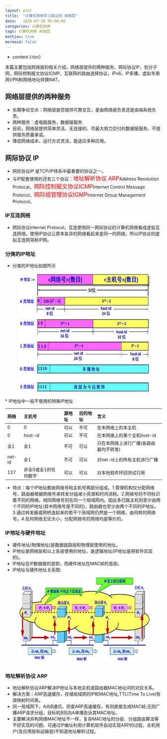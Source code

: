 ```yaml
---
layout: post
title:  "计算机网络学习笔记四 网络层"
date:   2020-07-20 06:00:00
categories: 计算机网络
tags: 计算机网络 网络层
mathjax: true
mermaid: false
---
```


* content
{:toc}

本篇主要包括网络层的相关介绍，网络层提供的两种服务，网际协议IP，划分子网，网际控制报文协议ICMP，互联网的路由选择协议，IPv6，IP多播，虚拟专用网VPN和网络地址转换NAT。



## 网络层提供的两种服务
* 长期争论交点：网络层是否提供可靠交互，是由网络层负责还是由端系统负责。
* 两种服务：虚电路服务，数据报服务
* 目前，网络层提供简单灵活、无连接的、尽最大努力交付的数据报服务。不提供服务质量承诺。
* 降低网络成本，运行方式灵活，能适应多种应用。

## 网际协议 IP
* 网际协议IP 是TCP/IP体系中最重要的协议之一。
* 与IP配套使用的还有三个协议：<font color = "red" size = "4">地址解析协议 ARP</font>Address Resolution Protocal，<font color="red" size="4">网际控制报文协议ICMP</font>Internet Control Message Protocol，<font color="red" size="4">网际组管理协议IGMP</font>Internet Group Management Protocol。

### IP互连网络
* 网际协议Internet Protocol，互连使用同一网际协议的计算机网络看成虚拟互连网络。使用IP协议让原本各异的网络看起来是同一的网络，所以IP协议的虚拟互连网简称IP网。

### 分类的IP地址
* 分类的IP地址如图所示
<figure align="center">
  <img src="/media/image/IPcomposition.png" width="544" height="384" />
</figure>
* IP地址中一般不使用的特殊IP地址

| 网络     | 主机号         | 源地址 | 目的地址 | 含义                   |
|:-------|:------------|:----|:-----|:---------------------|
| 0      | 0           | 可以  | 不可   | 在本网络上的本主机            |
| 0      | host-id     | 可以  | 不可   | 在本网络上的某个主机host-id    |
| 全1    | 全1          | 不可  | 可以   | 只在本网络上进行广播(各路由器均不转发) |
| net-id | 全1          | 不可  | 可以   | 对net-id上的所有主机进行广播    |
| 127    | 非全0或全1的任何数字 | 可以  | 可以   | 对本地软件环回测试只用          |

* 特点：每个IP地址都由网络号和主机号两部分组成。1.管理机构仅分配网络号，路由器根据网络号来转发分组减小资源和时间消耗。2.网络号的不同标识着不同的网络，相同网络号则在同一个局域网内。因此多归属主机则至少由两个不同的IP地址(其中网络号是不同的)，路由器也至少由两个不同的IP地址。3.通过转发器或网桥连起来的若干个局域网仍然是一个网络，由同样的网络号。4.任何网络无论大小，分配网络号的网络均是等价的。

### IP地址与硬件地址
* 硬件地址(物理地址)是数据链路层和物理层使用的地址。
* IP地址是网络层和以上各层使用的地址，是逻辑地址(IP地址是用软件实现的)。
* IP地址在IP数据报的首部，而硬件地址在MAC帧的首部。
* IP地址与硬件地址关系图:

<figure align="center">
  <img src="/media/image/LayersofDataFlow.png" width="579" height="279" />
</figure>

### 地址解析协议 ARP
* 地址解析协议ARP解决IP地址与本地主机或路由器MAC地址间的对应关系。
* 解决方案：ARP高速缓存，存储局域网的IP和MAC地址,TTL(Time To Live)有效映射时间表。
* 同一局域网下，A向B通讯，则查ARP高速缓存，有则直接生成MAC帧;无则广播ARP请求分组，目标机B则向A单播告诉其MAC地址。
* 主要解决异构网络MAC地址不一样，复杂MAC地址的分级、分组路由算法等不好实现的问题。可通过IP编址利用计算机软件自动实现ARP的过程，主机用户(及应用层和运输层)不知道地址解析过程。